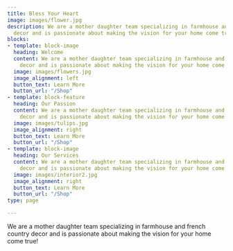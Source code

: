 ```yaml
---
title: Bless Your Heart
image: images/flower.jpg
description: We are a mother daughter team specializing in farmhouse and french country
  decor and is passionate about making the vision for your home come true!
blocks:
- template: block-image
  heading: Welcome
  content: We are a mother daughter team specializing in farmhouse and french country
    decor and is passionate about making the vision for your home come true!
  image: images/flowers.jpg
  image_alignment: left
  button_text: Learn More
  button_url: "/Shop"
- template: block-feature
  heading: Our Passion
  content: We are a mother daughter team specializing in farmhouse and french country
    decor and is passionate about making the vision for your home come true!
  image: images/tulips.jpg
  image_alignment: right
  button_text: Learn More
  button_url: "/Shop"
- template: block-image
  heading: Our Services
  content: We are a mother daughter team specializing in farmhouse and french country
    decor and is passionate about making the vision for your home come true!
  image: images/interior2.jpg
  image_alignment: right
  button_text: Learn More
  button_url: "/Shop"
type: page

---
```

We are a mother daughter team specializing in farmhouse and french country decor and is passionate about making the vision for your home come true!
